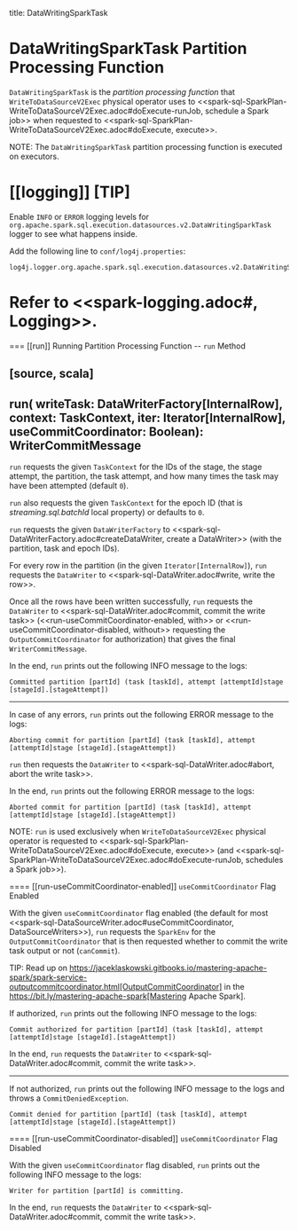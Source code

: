 title: DataWritingSparkTask

# DataWritingSparkTask Partition Processing Function

`DataWritingSparkTask` is the *partition processing function* that `WriteToDataSourceV2Exec` physical operator uses to <<spark-sql-SparkPlan-WriteToDataSourceV2Exec.adoc#doExecute-runJob, schedule a Spark job>> when requested to <<spark-sql-SparkPlan-WriteToDataSourceV2Exec.adoc#doExecute, execute>>.

NOTE: The `DataWritingSparkTask` partition processing function is executed on executors.

[[logging]]
[TIP]
====
Enable `INFO` or `ERROR` logging levels for `org.apache.spark.sql.execution.datasources.v2.DataWritingSparkTask` logger to see what happens inside.

Add the following line to `conf/log4j.properties`:

```
log4j.logger.org.apache.spark.sql.execution.datasources.v2.DataWritingSparkTask=INFO
```

Refer to <<spark-logging.adoc#, Logging>>.
====

=== [[run]] Running Partition Processing Function -- `run` Method

[source, scala]
----
run(
  writeTask: DataWriterFactory[InternalRow],
  context: TaskContext,
  iter: Iterator[InternalRow],
  useCommitCoordinator: Boolean): WriterCommitMessage
----

`run` requests the given `TaskContext` for the IDs of the stage, the stage attempt, the partition, the task attempt, and how many times the task may have been attempted (default `0`).

`run` also requests the given `TaskContext` for the epoch ID (that is *streaming.sql.batchId* local property) or defaults to `0`.

`run` requests the given `DataWriterFactory` to <<spark-sql-DataWriterFactory.adoc#createDataWriter, create a DataWriter>> (with the partition, task and epoch IDs).

For every row in the partition (in the given `Iterator[InternalRow]`), `run` requests the `DataWriter` to <<spark-sql-DataWriter.adoc#write, write the row>>.

Once all the rows have been written successfully, `run` requests the `DataWriter` to <<spark-sql-DataWriter.adoc#commit, commit the write task>> (<<run-useCommitCoordinator-enabled, with>> or <<run-useCommitCoordinator-disabled, without>> requesting the `OutputCommitCoordinator` for authorization) that gives the final `WriterCommitMessage`.

In the end, `run` prints out the following INFO message to the logs:

```
Committed partition [partId] (task [taskId], attempt [attemptId]stage [stageId].[stageAttempt])
```

---

In case of any errors, `run` prints out the following ERROR message to the logs:

```
Aborting commit for partition [partId] (task [taskId], attempt [attemptId]stage [stageId].[stageAttempt])
```

`run` then requests the `DataWriter` to <<spark-sql-DataWriter.adoc#abort, abort the write task>>.

In the end, `run` prints out the following ERROR message to the logs:

```
Aborted commit for partition [partId] (task [taskId], attempt [attemptId]stage [stageId].[stageAttempt])
```

NOTE: `run` is used exclusively when `WriteToDataSourceV2Exec` physical operator is requested to <<spark-sql-SparkPlan-WriteToDataSourceV2Exec.adoc#doExecute, execute>> (and <<spark-sql-SparkPlan-WriteToDataSourceV2Exec.adoc#doExecute-runJob, schedules a Spark job>>).

==== [[run-useCommitCoordinator-enabled]] `useCommitCoordinator` Flag Enabled

With the given `useCommitCoordinator` flag enabled (the default for most <<spark-sql-DataSourceWriter.adoc#useCommitCoordinator, DataSourceWriters>>), `run` requests the `SparkEnv` for the `OutputCommitCoordinator` that is then requested whether to commit the write task output or not (`canCommit`).

TIP: Read up on https://jaceklaskowski.gitbooks.io/mastering-apache-spark/spark-service-outputcommitcoordinator.html[OutputCommitCoordinator] in the https://bit.ly/mastering-apache-spark[Mastering Apache Spark].

If authorized, `run` prints out the following INFO message to the logs:

```
Commit authorized for partition [partId] (task [taskId], attempt [attemptId]stage [stageId].[stageAttempt])
```

In the end, `run` requests the `DataWriter` to <<spark-sql-DataWriter.adoc#commit, commit the write task>>.

---

If not authorized, `run` prints out the following INFO message to the logs and throws a `CommitDeniedException`.

```
Commit denied for partition [partId] (task [taskId], attempt [attemptId]stage [stageId].[stageAttempt])
```

==== [[run-useCommitCoordinator-disabled]] `useCommitCoordinator` Flag Disabled

With the given `useCommitCoordinator` flag disabled, `run` prints out the following INFO message to the logs:

```
Writer for partition [partId] is committing.
```

In the end, `run` requests the `DataWriter` to <<spark-sql-DataWriter.adoc#commit, commit the write task>>.
